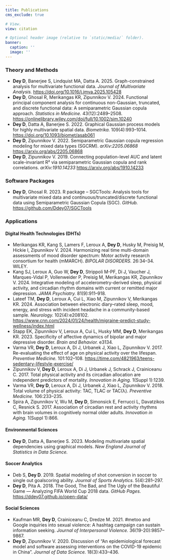 ```yaml
---
title: Publications
cms_exclude: true

# View.
view: citation

# Optional header image (relative to `static/media/` folder).
banner:
  caption: ''
  image: ''
---
```



### Theory and Methods

- **Dey D**, Banerjee S, Lindquist MA, Datta A. 2025. Graph-constrained analysis for multivariate functional data. *Journal of Multivariate Analysis.* https://doi.org/10.1016/j.jmva.2025.105428  
- **Dey D**, Ghosal R, Merikangas KR, Zipunnikov V. 2024. Functional principal component analysis for continuous non-Gaussian, truncated, and discrete functional data: A semiparametric Gaussian copula approach. *Statistics in Medicine.* 43(12):2489–2508. https://onlinelibrary.wiley.com/doi/full/10.1002/sim.10240
- **Dey D**, Datta A, Banerjee S. 2022. Graphical Gaussian process models for highly multivariate spatial data. *Biometrika.* 109(4):993–1014. https://doi.org/10.1093/biomet/asab061
- **Dey D**, Zipunnikov V. 2022. Semiparametric Gaussian copula regression modeling for mixed data types (SGCRM). *arXiv:2205.06868* https://arxiv.org/abs/2205.06868  
- **Dey D**, Zipunnikov V. 2019. Connecting population-level AUC and latent scale-invariant R² via semiparametric Gaussian copula and rank correlations. *arXiv:1910.14233* https://arxiv.org/abs/1910.14233  

### Software Packages

- **Dey D**, Ghosal R. 2023. R package – SGCTools: Analysis tools for multivariate mixed data and continuous/truncated/discrete functional data using Semiparametric Gaussian Copula (SGC). *GitHub.* https://github.com/Ddey07/SGCTools  

### Applications

#### Digital Health Technologies (DHTs)

- Merikangas KR, Kang S, Lamers F, Leroux A, **Dey D**, Husky M, Preisig M, Hickie I, Zipunnikov V. 2024. Harmonizing real time multi-domain assessments of mood disorder spectrum: Motor activity research consortium for health (mMARCH). *BIPOLAR DISORDERS.* 26:34–34. WILEY.
- Kang SJ, Leroux A, Guo W, **Dey D**, Strippoli M-PF, Di J, Vaucher J, Marques-Vidal P, Vollenweider P, Preisig M, Merikangas KR, Zipunnikov V. 2024. Integrative modeling of accelerometry-derived sleep, physical activity, and circadian rhythm domains with current or remitted major depression. *JAMA Psychiatry.* 81(9):911–918.
- Lateef TM, **Dey D**, Leroux A, Cui L, Xiao M, Zipunnikov V, Merikangas KR. 2024. Association between electronic diary–rated sleep, mood, energy, and stress with incident headache in a community-based sample. *Neurology.* 102(4):e208102. https://www.cnn.com/2024/01/24/health/migraine-predict-study-wellness/index.html 
- Stapp EK, Zipunnikov V, Leroux A, Cui L, Husky MM, **Dey D**, Merikangas KR. 2023. Specificity of affective dynamics of bipolar and major depressive disorder. *Brain and Behavior.* e3134.  
- Varma VR, **Dey D**, Leroux A, Di J, Urbanek J, Xiao L, Zipunnikov V. 2017. Re-evaluating the effect of age on physical activity over the lifespan. *Preventive Medicine.* 101:102–108. https://time.com/4821963/teens-sedentary-lifestyle-exercise/  
- Zipunnikov V, **Dey D**, Leroux A, Di J, Urbanek J, Schrack J, Crainiceanu C. 2017. Total physical activity and its circadian allocation are independent predictors of mortality. *Innovation in Aging.* 1(Suppl 1):1239.  
- Varma VR, **Dey D**, Leroux A, Di J, Urbanek J, Xiao L, Zipunnikov V. 2018. Total volume of physical activity: TAC, TLAC or TAC(λ). *Preventive Medicine.* 106:233–235.  
- Spira A, Zipunnikov V, Wu M, **Dey D**, Simonsick E, Ferrucci L, Davatzikos C, Resnick S. 2017. Association of circadian rest and activity rhythms with brain volumes in cognitively normal older adults. *Innovation in Aging.* 1(Suppl 1):866.  

#### Environmental Sciences

- **Dey D**, Datta A, Banerjee S. 2023. Modeling multivariate spatial dependencies using graphical models. *New England Journal of Statistics in Data Science.*  

#### Soccer Analytics

- Deb S, **Dey D**. 2019. Spatial modeling of shot conversion in soccer to single out goalscoring ability. *Journal of Sports Analytics.* 5(4):281–297.  
- **Dey D**, Pita A. 2018. The Good, The Bad, and The Ugly of the Beautiful Game — Analyzing FIFA World Cup 2018 data. *GitHub Pages.* https://ddey07.github.io/open-data/  

#### Social Sciences

- Kaufman MR, **Dey D**, Crainiceanu C, Dredze M. 2021. #metoo and Google inquiries into sexual violence: A hashtag campaign can sustain information seeking. *Journal of Interpersonal Violence.* 36(19-20):9857–9867.  
- **Dey D**, Zipunnikov V. 2020. Discussion of “An epidemiological forecast model and software assessing interventions on the COVID-19 epidemic in China”. *Journal of Data Science.* 18(3):433–436.  
